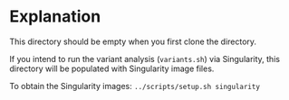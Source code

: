 # Explanation

This directory should be empty when you first clone the directory.

If you intend to run the variant analysis (`variants.sh`) via Singularity, this directory will be populated with Singularity image files.

To obtain the Singularity images: `../scripts/setup.sh singularity`
